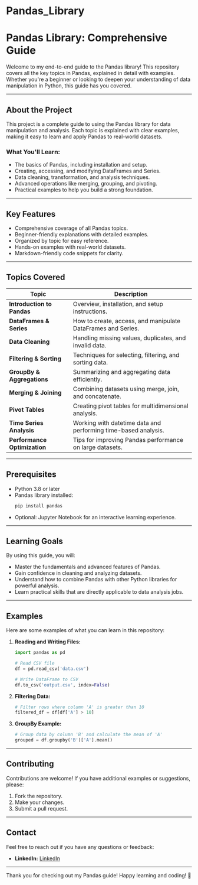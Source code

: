 # Pandas_Library

# **Pandas Library: Comprehensive Guide**

Welcome to my end-to-end guide to the Pandas library! This repository covers all the key topics in Pandas, explained in detail with examples. Whether you're a beginner or looking to deepen your understanding of data manipulation in Python, this guide has you covered.

---

## **About the Project**
This project is a complete guide to using the Pandas library for data manipulation and analysis. Each topic is explained with clear examples, making it easy to learn and apply Pandas to real-world datasets.

### **What You'll Learn:**
- The basics of Pandas, including installation and setup.
- Creating, accessing, and modifying DataFrames and Series.
- Data cleaning, transformation, and analysis techniques.
- Advanced operations like merging, grouping, and pivoting.
- Practical examples to help you build a strong foundation.

---

## **Key Features**
- Comprehensive coverage of all Pandas topics.
- Beginner-friendly explanations with detailed examples.
- Organized by topic for easy reference.
- Hands-on examples with real-world datasets.
- Markdown-friendly code snippets for clarity.

---

## **Topics Covered**
| **Topic**                  | **Description**                                                                 |
|----------------------------|---------------------------------------------------------------------------------|
| **Introduction to Pandas** | Overview, installation, and setup instructions.                                |
| **DataFrames & Series**    | How to create, access, and manipulate DataFrames and Series.                   |
| **Data Cleaning**          | Handling missing values, duplicates, and invalid data.                         |
| **Filtering & Sorting**    | Techniques for selecting, filtering, and sorting data.                         |
| **GroupBy & Aggregations** | Summarizing and aggregating data efficiently.                                  |
| **Merging & Joining**      | Combining datasets using merge, join, and concatenate.                         |
| **Pivot Tables**           | Creating pivot tables for multidimensional analysis.                           |
| **Time Series Analysis**   | Working with datetime data and performing time-based analysis.                 |                              
| **Performance Optimization**| Tips for improving Pandas performance on large datasets.                      |


---

## **Prerequisites**
- Python 3.8 or later
- Pandas library installed:
  ```bash
  pip install pandas
  ```
- Optional: Jupyter Notebook for an interactive learning experience.

---

## **Learning Goals**
By using this guide, you will:
- Master the fundamentals and advanced features of Pandas.
- Gain confidence in cleaning and analyzing datasets.
- Understand how to combine Pandas with other Python libraries for powerful analysis.
- Learn practical skills that are directly applicable to data analysis jobs.

---

## **Examples**
Here are some examples of what you can learn in this repository:

1. **Reading and Writing Files:**
   ```python
   import pandas as pd

   # Read CSV file
   df = pd.read_csv('data.csv')

   # Write DataFrame to CSV
   df.to_csv('output.csv', index=False)
   ```

2. **Filtering Data:**
   ```python
   # Filter rows where column 'A' is greater than 10
   filtered_df = df[df['A'] > 10]
   ```

3. **GroupBy Example:**
   ```python
   # Group data by column 'B' and calculate the mean of 'A'
   grouped = df.groupby('B')['A'].mean()
   ```

---

## **Contributing**
Contributions are welcome! If you have additional examples or suggestions, please:
1. Fork the repository.
2. Make your changes.
3. Submit a pull request.

---

## **Contact**
Feel free to reach out if you have any questions or feedback:
- **LinkedIn:** [LinkedIn](https://www.linkedin.com/in/riya-9-shah/)

---

Thank you for checking out my Pandas guide! Happy learning and coding! 🎉
